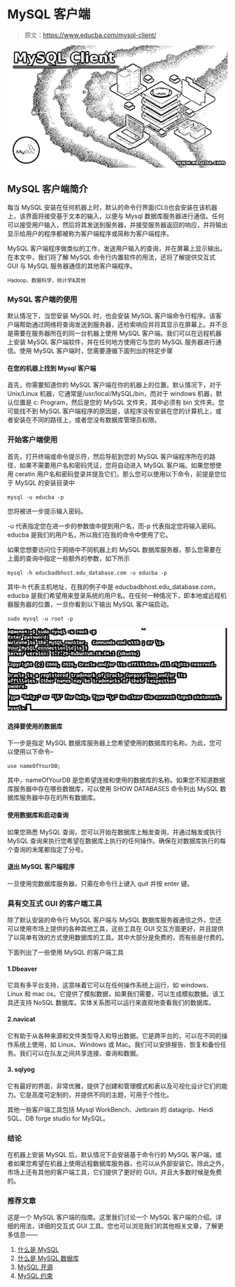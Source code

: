 # MySQL 客户端

> 原文：<https://www.educba.com/mysql-client/>

![MySQL Client](img/e29c7e9d1d953fbdf8c07c9cee27c50b.png)



## MySQL 客户端简介

每当 MySQL 安装在任何机器上时，默认的命令行界面(CLI)也会安装在该机器上，该界面将接受基于文本的输入，以便与 Mysql 数据库服务器进行通信。任何可以接受用户输入，然后将其发送到服务器，并接受服务器返回的响应，并将输出显示给用户的程序都被称为客户端程序或简称为客户端程序。

MySQL 客户端程序做类似的工作，发送用户输入的查询，并在屏幕上显示输出。在本文中，我们将了解 MySQL 命令行内置软件的用法，还将了解提供交互式 GUI 与 MySQL 服务器通信的其他客户端程序。

<small>Hadoop、数据科学、统计学&其他</small>

### MySQL 客户端的使用

默认情况下，当您安装 MySQL 时，也会安装 MySQL 客户端命令行程序。该客户端帮助通过网络将查询发送到服务器，还检索响应并将其显示在屏幕上。并不总是需要在服务器所在的同一台机器上使用 MySQL 客户端。我们可以在远程机器上安装 MySQL 客户端软件，并在任何地方使用它与您的 MySQL 服务器进行通信。使用 MySQL 客户端时，您需要遵循下面列出的特定步骤

#### 在您的机器上找到 Mysql 客户端

首先，你需要知道你的 MySQL 客户端在你的机器上的位置。默认情况下，对于 Unix/Linux 机器，它通常是/usr/local/MySQL/bin，而对于 windows 机器，默认位置是 c: Program，然后是您的 MySQL 文件夹，其中必须有 bin 文件夹。您可能找不到 MySQL 客户端程序的原因是，该程序没有安装在您的计算机上，或者安装在不同的路径上，或者您没有数据库管理员权限。

### 开始客户端使用

首先，打开终端或命令提示符，然后导航到您的 MySQL 客户端程序所在的路径，如果不需要用户名和密码凭证，您将自动进入 MySQL 客户端。如果您想使用 ceratin 用户名和密码登录并提及它们，那么您可以使用以下命令，前提是您位于 MySQL 的安装目录中

`mysql -u educba -p`

您将被进一步提示输入密码。

-u 代表指定您在进一步的参数值中提到用户名，而-p 代表指定您将输入密码。educba 是我们的用户名，所以我们在我的命令中使用了它。

如果您想要访问位于网络中不同机器上的 MySQL 数据库服务器，那么您需要在上面的查询中指定一些额外的参数，如下所示

`mysql -h educbadbhost.edu_database.com -u educba -p`

其中-h 代表主机地址，在我的例子中是 educbadbhost.edu_database.com，educba 是我们希望用来登录系统的用户名。在任何一种情况下，即本地或远程机器服务器的位置，一旦你看到以下输出 MySQL 客户端启动。

`sudo mysql -u root -p`

![mysql client1](img/a7340622c94615b926072f1f035ac389.png)



#### 选择要使用的数据库

下一步是指定 MySQL 数据库服务器上您希望使用的数据库的名称。为此，您可以使用以下命令–

`use nameOfYourDB;`

其中，nameOfYourDB 是您希望连接和使用的数据库的名称。如果您不知道数据库服务器中存在哪些数据库，可以使用 SHOW DATABASES 命令列出 MySQL 数据库服务器中存在的所有数据库。

#### 使用数据库和启动查询

如果您熟悉 MySQL 查询，您可以开始在数据库上触发查询，并通过触发或执行 MySQL 查询来执行您希望在数据库上执行的任何操作。确保在对数据库执行的每个查询的末尾都指定了分号。

#### 退出 MySQL 客户端程序

一旦使用完数据库服务器，只需在命令行上键入 quit 并按 enter 键。

### 具有交互式 GUI 的客户端工具

除了默认安装的命令行 MySQL 客户端与 MySQL 数据库服务器通信之外，您还可以使用市场上提供的各种其他工具，这些工具在 GUI 交互方面更好，并且提供了以简单有效的方式使用数据库的工具。其中大部分是免费的，而有些是付费的。

下面列出了一些使用 MySQL 的客户端工具

#### 1.Dbeaver

它具有多平台支持，这意味着它可以在任何操作系统上运行，如 windows、Linux 和 mac os。它提供了模拟数据，如果我们需要，可以生成模拟数据。该工具还支持 NoSQL 数据库。实体关系图可以运行来直观地查看我们的数据库。

#### 2.navicat

它有助于从各种来源和文件类型导入和导出数据。它是跨平台的，可以在不同的操作系统上使用，如 Linux、Windows 或 Mac。我们可以安排报告、恢复和备份任务。我们可以在队友之间共享连接、查询和数据。

#### 3\. sqlyog

它有最好的界面，非常优雅，提供了创建和管理模式和表以及可视化设计它们的能力。它是高度可定制的，并提供不同的主题，可用于个性化。

其他一些客户端工具包括 Mysql WorkBench、Jetbrain 的 datagrip、Heidi SQL、DB forge studio for MySQL。

### 结论

在机器上安装 MySQL 后，默认情况下会安装基于命令行的 MySQL 客户端，或者如果您希望在机器上使用远程数据库服务器，也可以从外部安装它。除此之外，市场上还有其他的客户端工具，它们提供了更好的 GUI，并且大多数时候是免费的。

### 推荐文章

这是一个 MySQL 客户端的指南。这里我们讨论一个 MySQL 客户端的介绍。详细的用法，详细的交互式 GUI 工具。您也可以浏览我们的其他相关文章，了解更多信息——

1.  [什么是 MySQL](https://www.educba.com/what-is-mysql/)
2.  [什么是 MySQL 数据库](https://www.educba.com/what-is-mysql-database/)
3.  [MySQL 开源](https://www.educba.com/mysql-opensource/)
4.  [MySQL 约束](https://www.educba.com/mysql-constraints/)





